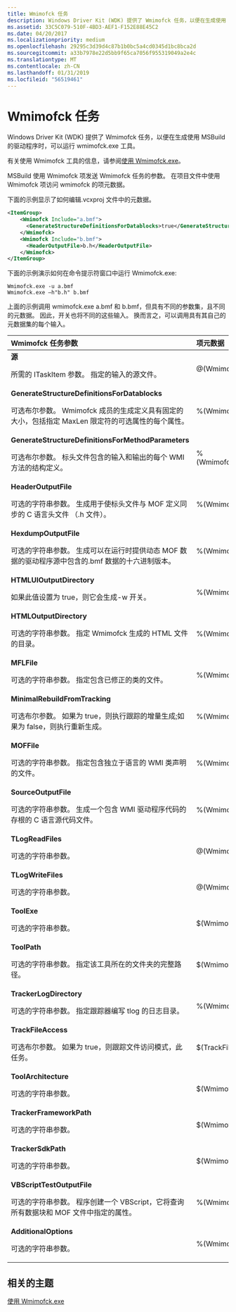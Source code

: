 ```yaml
---
title: Wmimofck 任务
description: Windows Driver Kit (WDK) 提供了 Wmimofck 任务，以便在生成使用 MSBuild 的驱动程序时，可以运行 wmimofck.exe 工具。
ms.assetid: 33C5C079-510F-4BD3-AEF1-F152E88E45C2
ms.date: 04/20/2017
ms.localizationpriority: medium
ms.openlocfilehash: 29295c3d39d4c87b1b0bc5a4cd0345d1bc8bca2d
ms.sourcegitcommit: a33b7978e22d5bb9f65ca7056f955319049a2e4c
ms.translationtype: MT
ms.contentlocale: zh-CN
ms.lasthandoff: 01/31/2019
ms.locfileid: "56519461"
---
```

# <a name="wmimofck-task"></a>Wmimofck 任务


Windows Driver Kit (WDK) 提供了 Wmimofck 任务，以便在生成使用 MSBuild 的驱动程序时，可以运行 wmimofck.exe 工具。

有关使用 Wmimofck 工具的信息，请参阅[使用 Wmimofck.exe](https://msdn.microsoft.com/library/windows/hardware/ff565588)。

MSBuild 使用 Wmimofck 项发送 Wmimofck 任务的参数。 在项目文件中使用 Wmimofck 项访问 wmimofck 的项元数据。

下面的示例显示了如何编辑.vcxproj 文件中的元数据。

```XML
<ItemGroup>
    <Wmimofck Include="a.bmf">
      <GenerateStructureDefinitionsForDatablocks>true</GenerateStructureDefinitionsForDatablocks>
    </Wmimofck>
    <Wmimofck Include="b.bmf">
      <HeaderOutputFile>b.h</HeaderOutputFile>
    </Wmimofck>
</ItemGroup>
```

下面的示例演示如何在命令提示符窗口中运行 Wmimofck.exe:

```
Wmimofck.exe -u a.bmf
Wmimofck.exe –h"b.h" b.bmf
```

上面的示例调用 wmimofck.exe a.bmf 和 b.bmf，但具有不同的参数集，且不同的元数据。 因此，开关也将不同的这些输入。 换而言之，可以调用具有其自己的元数据集的每个输入。

<table>
<colgroup>
<col width="33%" />
<col width="33%" />
<col width="33%" />
</colgroup>
<thead>
<tr class="header">
<th align="left">Wmimofck 任务参数</th>
<th align="left">项元数据</th>
<th align="left">工具开关</th>
</tr>
</thead>
<tbody>
<tr class="odd">
<td align="left"><strong>源</strong>
<p>所需的 ITaskItem 参数。 指定的输入的源文件。</p></td>
<td align="left">@(Wmimofck)</td>
<td align="left"></td>
</tr>
<tr class="even">
<td align="left"><strong>GenerateStructureDefinitionsForDatablocks</strong>
<p>可选布尔参数。 Wmimofck 成员的生成定义具有固定的大小，包括指定 MaxLen 限定符的可选属性的每个属性。</p></td>
<td align="left">%(Wmimofck.GenerateStructureDefinitionsForDatablocks)</td>
<td align="left"><strong>-u</strong></td>
</tr>
<tr class="odd">
<td align="left"><strong>GenerateStructureDefinitionsForMethodParameters</strong>
<p>可选布尔参数。 标头文件包含的输入和输出的每个 WMI 方法的结构定义。</p></td>
<td align="left">%(Wmimofck.GenerateStructureDefinitionsForMethodParameters)</td>
<td align="left"><strong>-m</strong></td>
</tr>
<tr class="even">
<td align="left"><strong>HeaderOutputFile</strong>
<p>可选的字符串参数。 生成用于使标头文件与 MOF 定义同步的 C 语言头文件 （.h 文件）。</p></td>
<td align="left">%(Wmimofck.HeaderOutputFile)</td>
<td align="left"><strong>-h</strong><em>Filename</em></td>
</tr>
<tr class="odd">
<td align="left"><strong>HexdumpOutputFile</strong>
<p>可选的字符串参数。 生成可以在运行时提供动态 MOF 数据的驱动程序源中包含的.bmf 数据的十六进制版本。</p></td>
<td align="left">%(Wmimofck.HexdumpOutputFile)</td>
<td align="left"><strong>-x</strong><em>Filename</em></td>
</tr>
<tr class="even">
<td align="left"><strong>HTMLUIOutputDirectory</strong>
<p>如果此值设置为 true，则它会生成-w 开关。</p></td>
<td align="left">%(Wmimofck.HTMLUIOutputDirectory)</td>
<td align="left"></td>
</tr>
<tr class="odd">
<td align="left"><strong>HTMLOutputDirectory</strong>
<p>可选的字符串参数。 指定 Wmimofck 生成的 HTML 文件的目录。</p></td>
<td align="left">%(Wmimofck.HTMLOutputDirectory)</td>
<td align="left"><strong>-w</strong><em>Directory</em></td>
</tr>
<tr class="even">
<td align="left"><strong>MFLFile</strong>
<p>可选的字符串参数。 指定包含已修正的类的文件。</p></td>
<td align="left">%(Wmimofck.MFLFile)</td>
<td align="left"><strong>-z</strong><em>MFLFile</em></td>
</tr>
<tr class="odd">
<td align="left"><strong>MinimalRebuildFromTracking</strong>
<p>可选布尔参数。 如果为 true，则执行跟踪的增量生成;如果为 false，则执行重新生成。</p></td>
<td align="left">%(Wmimofck.MinimalRebuildFromTracking)</td>
<td align="left"></td>
</tr>
<tr class="even">
<td align="left"><strong>MOFFile</strong>
<p>可选的字符串参数。 指定包含独立于语言的 WMI 类声明的文件。</p></td>
<td align="left">%(Wmimofck.MOFFile)</td>
<td align="left"><strong>-y</strong><em>MOFFile</em></td>
</tr>
<tr class="odd">
<td align="left"><strong>SourceOutputFile</strong>
<p>可选的字符串参数。 生成一个包含 WMI 驱动程序代码的存根的 C 语言源代码文件。</p></td>
<td align="left">%(Wmimofck.SourceOutputFile)</td>
<td align="left"><strong>-c</strong><em>Filename</em></td>
</tr>
<tr class="even">
<td align="left"><strong>TLogReadFiles</strong>
<p>可选的字符串参数。</p></td>
<td align="left">@(WmimofckTLogReadFiles)</td>
<td align="left"></td>
</tr>
<tr class="odd">
<td align="left"><strong>TLogWriteFiles</strong>
<p>可选的字符串参数。</p></td>
<td align="left">@(WmimofckTLogWriteFiles)</td>
<td align="left"></td>
</tr>
<tr class="even">
<td align="left"><strong>ToolExe</strong>
<p>可选的字符串参数。</p></td>
<td align="left">$(WmimofckToolExe)</td>
<td align="left"></td>
</tr>
<tr class="odd">
<td align="left"><strong>ToolPath</strong>
<p>可选的字符串参数。 指定该工具所在的文件夹的完整路径。</p></td>
<td align="left">$(WmimofckToolPath)</td>
<td align="left"></td>
</tr>
<tr class="even">
<td align="left"><strong>TrackerLogDirectory</strong>
<p>可选的字符串参数。 指定跟踪器编写 tlog 的日志目录。</p></td>
<td align="left">%(Wmimofck.TrackerLogDirectory)</td>
<td align="left"></td>
</tr>
<tr class="odd">
<td align="left"><strong>TrackFileAccess</strong>
<p>可选布尔参数。 如果为 true，则跟踪文件访问模式，此任务。</p></td>
<td align="left">$(TrackFileAccess)</td>
<td align="left"></td>
</tr>
<tr class="even">
<td align="left"><strong>ToolArchitecture</strong>
<p>可选的字符串参数。</p></td>
<td align="left">$(WmimofckToolArchitecture)</td>
<td align="left"></td>
</tr>
<tr class="odd">
<td align="left"><strong>TrackerFrameworkPath</strong>
<p>可选的字符串参数。</p></td>
<td align="left">$(WmimofckTrackerFrameworkPath)</td>
<td align="left"></td>
</tr>
<tr class="even">
<td align="left"><strong>TrackerSdkPath</strong>
<p>可选的字符串参数。</p></td>
<td align="left">$(WmimofckTrackerSdkPath)</td>
<td align="left"></td>
</tr>
<tr class="odd">
<td align="left"><strong>VBScriptTestOutputFile</strong>
<p>可选的字符串参数。 程序创建一个 VBScript，它将查询所有数据块和 MOF 文件中指定的属性。</p></td>
<td align="left">%(Wmimofck.VBScriptTestOutputFile)</td>
<td align="left"><strong>-t</strong><em>Filename</em></td>
</tr>
<tr class="even">
<td align="left"><strong>AdditionalOptions</strong>
<p>可选的字符串参数。</p></td>
<td align="left">%(Wmimofck.AdditionalOptions)</td>
<td align="left"></td>
</tr>
</tbody>
</table>

 

## <a name="span-idrelatedtopicsspanrelated-topics"></a><span id="related_topics"></span>相关的主题


[使用 Wmimofck.exe](https://msdn.microsoft.com/library/windows/hardware/ff565588)

 

 







